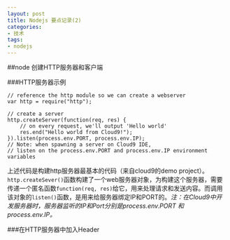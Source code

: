 ```yaml
---
layout: post
title: Nodejs 要点记录(2)
categories: 
- 技术
tags:
- nodejs
---
```


##node 创建HTTP服务器和客户端

###HTTP服务器示例

	// reference the http module so we can create a webserver
	var http = require("http");
	
	// create a server
	http.createServer(function(req, res) {
	    // on every request, we'll output 'Hello world'
	    res.end("Hello world from Cloud9!");
	}).listen(process.env.PORT, process.env.IP);
	// Note: when spawning a server on Cloud9 IDE, 
	// listen on the process.env.PORT and process.env.IP environment variables


上述代码是构建http服务器最基本的代码（来自cloud9的demo project）。`http.createSever()`函数构建了一个web服务器对象，为构建这个服务器，需要传递一个匿名函数`function(req, res)`给它，用来处理请求和发送内容。而调用该对象的`listen()`函数，是用来给服务器绑定IP和PORT的。*注：在Cloud9中开发服务器时，服务器监听的IP和Port分别是process.env.PORT 和 process.env.IP。*

###在HTTP服务器中加入Header
